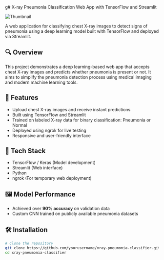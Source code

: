 g# X-ray Pneumonia Classification Web App with TensorFlow and Streamlit

![Thumbnail](wr.png)

A web application for classifying chest X-ray images to detect signs of pneumonia using a deep learning model built with TensorFlow and deployed via Streamlit.

## 🔍 Overview

This project demonstrates a deep learning-based web app that accepts chest X-ray images and predicts whether pneumonia is present or not. It aims to simplify the pneumonia detection process using medical imaging and modern machine learning tools.

## 🚀 Features

- Upload chest X-ray images and receive instant predictions
- Built using TensorFlow and Streamlit
- Trained on labeled X-ray data for binary classification: Pneumonia or Normal
- Deployed using ngrok for live testing
- Responsive and user-friendly interface

## 🧠 Tech Stack

- TensorFlow / Keras (Model development)
- Streamlit (Web interface)
- Python
- ngrok (For temporary web deployment)

## 🖼️ Model Performance

- Achieved over **90% accuracy** on validation data
- Custom CNN trained on publicly available pneumonia datasets

## 🛠️ Installation

```bash
# Clone the repository
git clone https://github.com/yourusername/xray-pneumonia-classifier.git
cd xray-pneumonia-classifier


